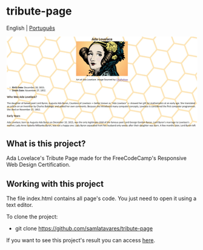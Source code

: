 # tribute-page
<span>English</span> | <a href="https://github.com/samlatavares/tribute-page/blob/master/translations/pt-br/README.md">Português</a>

<img id="image" src="images/screenshot-tribute-page.jpg" alt="Screenshot of the page."></img>

## What is this project?
Ada Lovelace's Tribute Page made for the FreeCodeCamp's Responsive Web Design Certification.

## Working with this project
The file index.html contains all page's code. You just need to open it using a text editor.

To clone the project:
- git clone https://github.com/samlatavares/tribute-page


If you want to see this project's result you can access <a href="https://samlatavares.github.io/tribute-page/" target="_blank">here</a>.
